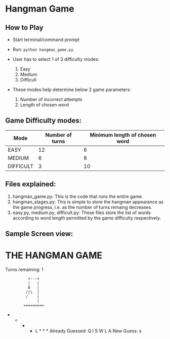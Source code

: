 # Hangman Game

## How to Play

- Start terminal/command prompt
- Run: ```python hangman_game.py```

- User has to select 1 of 3 difficulty modes:
    1. Easy
    2. Medium
    3. Difficult
    

- These modes help determine below 2 game parameters:
    1. Number of incorrect attempts
    2. Length of chosen word

## Game Difficulty modes:

| Mode      | Number of turns | Minimum length of chosen word |
|-----------|-----------------|-------------------------------|
| EASY      | 12              | 6                             |
| MEDIUM    | 6               | 8                             |
| DIFFICULT | 3               | 10                            |


## Files explained:

1. hangman_game.py: This is the code that runs the entire game.
2. hangman_stages.py: This is simple to store the hangman appearance as the game progress, i.e. as the number of turns remaing decreases.
3. easy.py, medium.py, difficult.py: These files store the list of words according to word length permitted by the game difficulty respectively.


## Sample Screen view:

THE HANGMAN GAME
================

Turns remaining: 1

              +---+
              |   |
              O   |
             /|\  |
             /    |
                  |
            =========
* * * * L * * *
Already Guessed: Q I S W L A
New Guess: s
